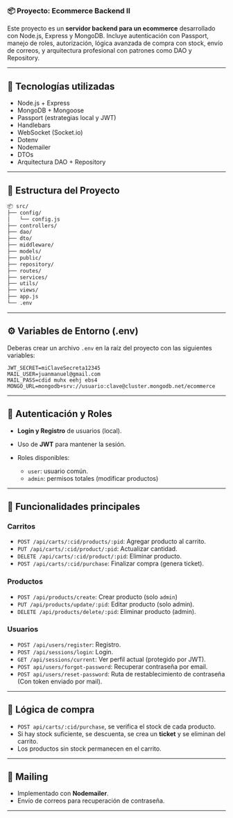 ### 📦 Proyecto: Ecommerce Backend II

Este proyecto es un **servidor backend para un ecommerce** desarrollado con Node.js, Express y MongoDB. Incluye autenticación con Passport, manejo de roles, autorización, lógica avanzada de compra con stock, envío de correos, y arquitectura profesional con patrones como DAO y Repository.

---

## 🚀 Tecnologías utilizadas

* Node.js + Express
* MongoDB + Mongoose
* Passport (estrategias local y JWT)
* Handlebars
* WebSocket (Socket.io)
* Dotenv
* Nodemailer
* DTOs
* Arquitectura DAO + Repository

---

## 📁 Estructura del Proyecto

```bash
📦 src/
├── config/
│   └── config.js
├── controllers/
├── dao/
├── dto/
├── middleware/
├── models/
├── public/
├── repository/
├── routes/
├── services/
├── utils/
├── views/
├── app.js
└── .env
```

---

## ⚙️ Variables de Entorno (.env)

Deberas crear un archivo `.env` en la raíz del proyecto con las siguientes variables:

```env
JWT_SECRET=miClaveSecreta12345
MAIL_USER=juanmanuel@gmail.com
MAIL_PASS=cdid muhx eehj ebs4
MONGO_URL=mongodb+srv://usuario:clave@cluster.mongodb.net/ecommerce
```

---

## 🔑 Autenticación y Roles

* **Login y Registro** de usuarios (local).
* Uso de **JWT** para mantener la sesión.
* Roles disponibles:

  * `user`: usuario común.
  * `admin`: permisos totales (modificar productos)
---

## 🛒 Funcionalidades principales

### Carritos

* `POST /api/carts/:cid/products/:pid`: Agregar producto al carrito.
* `PUT /api/carts/:cid/product/:pid`: Actualizar cantidad.
* `DELETE /api/carts/:cid/product/:pid`: Eliminar producto.
* `POST /api/carts/:cid/purchase`: Finalizar compra (genera ticket).

### Productos

* `POST /api/products/create`: Crear producto (solo `admin`)
* `PUT /api/products/update/:pid`: Editar producto (solo admin).
* `DELETE /api/products/delete/:pid`: Eliminar producto (admin).

### Usuarios 

* `POST /api/users/register`: Registro.
* `POST /api/sessions/login`: Login.
* `GET /api/sessions/current`: Ver perfil actual (protegido por JWT).
* `POST api/users/forgot-password`: Recuperar contraseña por email. 
* `POST api/users/reset-password`: Ruta de restablecimiento de contraseña (Con token enviado por mail).

---

## 📩 Lógica de compra

* `POST api/carts/:cid/purchase`, se verifica el stock de cada producto.
* Si hay stock suficiente, se descuenta, se crea un **ticket** y se eliminan del carrito.
* Los productos sin stock permanecen en el carrito.

---

## 📨 Mailing

* Implementado con **Nodemailer**.
* Envío de correos para recuperación de contraseña.

---

